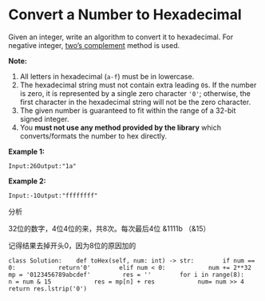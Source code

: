 # Convert a Number to Hexadecimal



Given an integer, write an algorithm to convert it to hexadecimal. For negative integer, [two’s complement](https://en.wikipedia.org/wiki/Two%27s_complement) method is used.

**Note:**

1. All letters in hexadecimal \(`a-f`\) must be in lowercase.
2. The hexadecimal string must not contain extra leading `0`s. If the number is zero, it is represented by a single zero character `'0'`; otherwise, the first character in the hexadecimal string will not be the zero character.
3. The given number is guaranteed to fit within the range of a 32-bit signed integer.
4. You **must not use any method provided by the library** which converts/formats the number to hex directly.

**Example 1:**

```text
Input:26Output:"1a"
```

**Example 2:**

```text
Input:-1Output:"ffffffff"
```

分析

32位的数字，4位4位的来，共8次。每次最后4位 &1111b （&15）

记得结果去掉开头0，因为8位的原因加的

```text
class Solution:    def toHex(self, num: int) -> str:        if num == 0:            return'0'        elif num < 0:            num += 2**32        mp = '0123456789abcdef'         res = ''        for i in range(8):            n = num & 15            res = mp[n] + res            num= num >> 4                    return res.lstrip('0')                    
```





